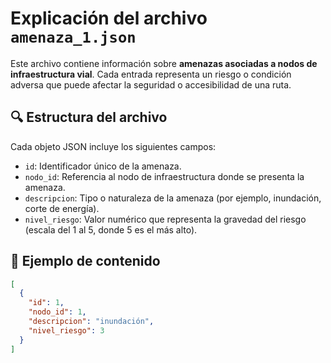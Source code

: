 # Explicación del archivo `amenaza_1.json`

Este archivo contiene información sobre **amenazas asociadas a nodos de infraestructura vial**. Cada entrada representa un riesgo o condición adversa que puede afectar la seguridad o accesibilidad de una ruta.

## 🔍 Estructura del archivo

Cada objeto JSON incluye los siguientes campos:

- `id`: Identificador único de la amenaza.
- `nodo_id`: Referencia al nodo de infraestructura donde se presenta la amenaza.
- `descripcion`: Tipo o naturaleza de la amenaza (por ejemplo, inundación, corte de energía).
- `nivel_riesgo`: Valor numérico que representa la gravedad del riesgo (escala del 1 al 5, donde 5 es el más alto).

## 📌 Ejemplo de contenido

```json
[
  {
    "id": 1,
    "nodo_id": 1,
    "descripcion": "inundación",
    "nivel_riesgo": 3
  }
]
